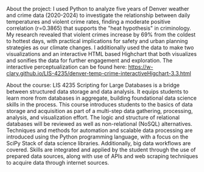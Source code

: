 About the project:
I used Python to analyze five years of Denver weather and crime data (2020-2024) to investigate the relationship between daily temperatures and violent crime rates, finding a moderate positive correlation (r=0.3865) that supports the "heat hypothesis" in criminology. My research revealed that violent crimes increase by 69% from the coldest to hottest days, with practical implications for safety and urban planning strategies as our climate changes. I additionally used the data to make two visualizations and an interactive HTML based Highchart that both visualizes and sonifies the data for further engagement and exploration. The interactive perceptualization can be found here: https://w-clary.github.io/LIS-4235/denver-temp-crime-interactiveHigchart-3.3.html

About the course:
LIS 4235 Scripting for Large Databases is a bridge between structured data storage and data analysis. It equips students to learn more from databases in aggregate, building foundational data science skills in the  process. This course introduces students to the basics of data storage and acquisition as part of a multi-step data gathering, processing, analysis, and visualization effort. The logic and structure of relational databases will be reviewed as well as non-relational (NoSQL) alternatives. Techniques and methods for automation and scalable data processing are introduced using the Python programming language, with a focus on the SciPy Stack of data science libraries. Additionally, big data workflows are covered. Skills are integrated and applied by the student through the use of prepared data sources, along with use of APIs and web scraping techniques to acquire data through internet sources.
